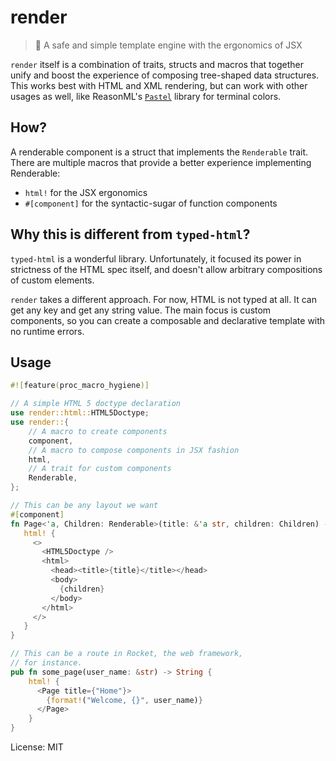# render

> 🔏 A safe and simple template engine with the ergonomics of JSX

`render` itself is a combination of traits, structs and macros that together unify and
boost the experience of composing tree-shaped data structures. This works best with HTML and
XML rendering, but can work with other usages as well, like ReasonML's [`Pastel`](https://reason-native.com/docs/pastel/) library for terminal colors.

## How?

A renderable component is a struct that implements the `Renderable` trait. There
are multiple macros that provide a better experience implementing Renderable:

* `html!` for the JSX ergonomics
* `#[component]` for the syntactic-sugar of function components

## Why this is different from `typed-html`?

`typed-html` is a wonderful library. Unfortunately, it focused its power in strictness of the HTML spec itself, and doesn't allow arbitrary compositions of custom elements.

`render` takes a different approach. For now, HTML is not typed at all. It can get any key and get any string value. The main focus is custom components, so you can create a composable and declarative template with no runtime errors.

## Usage

```rust
#![feature(proc_macro_hygiene)]

// A simple HTML 5 doctype declaration
use render::html::HTML5Doctype;
use render::{
    // A macro to create components
    component,
    // A macro to compose components in JSX fashion
    html,
    // A trait for custom components
    Renderable,
};

// This can be any layout we want
#[component]
fn Page<'a, Children: Renderable>(title: &'a str, children: Children) -> String {
   html! {
     <>
       <HTML5Doctype />
       <html>
         <head><title>{title}</title></head>
         <body>
           {children}
         </body>
       </html>
     </>
   }
}

// This can be a route in Rocket, the web framework,
// for instance.
pub fn some_page(user_name: &str) -> String {
    html! {
      <Page title={"Home"}>
        {format!("Welcome, {}", user_name)}
      </Page>
    }
}

```

License: MIT

